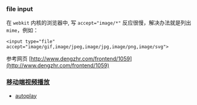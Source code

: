 ### file input

在 `webkit` 内核的浏览器中, 写 `accept="image/*"` 反应很慢，解决办法就是列出 `mime`，例如：

`<input type="file" accept="image/gif,image/jpeg,image/jpg,image/png,image/svg">`

参考网页 [http://www.dengzhr.com/frontend/1059](http://www.dengzhr.com/frontend/1059)

### [移动端视频播放](http://www.xuanfengge.com/html5-video-play.html)
- [autoplay](http://stackoverflow.com/questions/20499341/html5-video-autoplay-on-mobile-browser)
